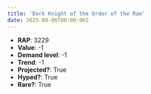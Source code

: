 ```yaml
---
title: 'Dark Knight of the Order of the Ram'
date: 2025-08-06T00:00:00Z
---
```

- **RAP**: 3229
- **Value**: -1
- **Demand level**: -1
- **Trend**: -1
- **Projected?**: True
- **Hyped?**: True
- **Rare?**: True
